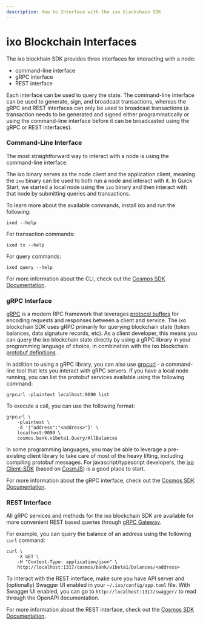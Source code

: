 ```yaml
---
description: How to Interface with the ixo blockchain SDK
---
```


# ixo Blockchain Interfaces

The ixo blockhain SDK provides three interfaces for interacting with a node:

* command-line interface
* gRPC interface
* REST interface

Each interface can be used to query the state. The command-line interface can be used to generate, sign, and broadcast transactions, whereas the gRPC and REST interfaces can only be used to broadcast transactions (a transaction needs to be generated and signed either programmatically or using the command-line interface before it can be broadcasted using the gRPC or REST interfaces).

### Command-Line Interface

The most straightforward way to interact with a node is using the command-line interface.

The ixo binary serves as the node client and the application client, meaning the `ixo` binary can be used to both run a node and interact with it. In Quick Start, we started a local node using the `ixo` binary and then interact with that node by submitting queries and transactions.&#x20;

To learn more about the available commands, install ixo and run the following:

```
ixod --help
```

For transaction commands:

```
ixod tx --help
```

For query commands:

```
ixod query --help
```

For more information about the CLI, check out the [Cosmos SDK Documentation](https://docs.cosmos.network/v0.43/run-node/interact-node.html).

### gRPC Interface

[gRPC](https://grpc.io/docs/what-is-grpc/introduction/) is a modern RPC framework that leverages [protocol buffers](https://developers.google.com/protocol-buffers) for encoding requests and responses between a client and service. The ixo blockchain SDK uses gRPC primarily for querying blockchain state (token balances, data signature records, etc). As a client developer, this means you can query the ixo blockchain state directly by using a gRPC library in your programming language of choice, in combination with the ixo blockchain [protobuf definitions](https://github.com/ixofoundation/ixo-blockchain/tree/master/proto) .

In addition to using a gRPC library, you can also use [grpcurl](https://github.com/fullstorydev/grpcurl) - a command-line tool that lets you interact with gRPC servers. If you have a local node running, you can list the protobuf services available using the following command:

```
grpcurl -plaintext localhost:9090 list
```

To execute a call, you can use the following format:

```
grpcurl \
    -plaintext \
    -d '{"address":"<address>"}' \
    localhost:9090 \
    cosmos.bank.v1beta1.Query/AllBalances
```

In some programming languages, you may be able to leverage a pre-existing client library to take care of most of the heavy lifting, including compiling protobuf messages. For javascript/typescript developers, the [ixo Client-SDK](https://github.com/ixofoundation/ixo-client-sdk) (based on [CosmJS](https://github.com/cosmos/cosmjs)) is a good place to start.

For more information about the gRPC interface, check out the [Cosmos SDK Documentation](https://docs.cosmos.network/v0.43/run-node/interact-node.html).

### REST Interface

All gRPC services and methods for the ixo blockchain SDK are available for more convenient REST based queries through [gRPC Gateway](https://github.com/grpc-ecosystem/grpc-gateway).

For example, you can query the balance of an address using the following `curl` command:

```
curl \
    -X GET \
    -H "Content-Type: application/json" \
    http://localhost:1317/cosmos/bank/v1beta1/balances/<address>
```

To interact with the REST interface, make sure you have API server and (optionally) Swagger UI enabled in your `~/.ixo/config/app.toml` file. With Swagger UI enabled, you can go to `http://localhost:1317/swagger/` to read through the OpenAPI documentation.

For more information about the REST interface, check out the [Cosmos SDK Documentation](https://docs.cosmos.network/v0.43/run-node/interact-node.html).


